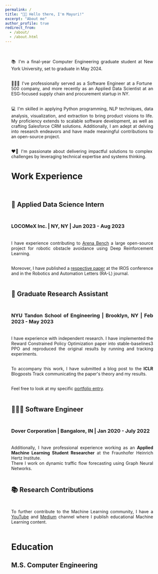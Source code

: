 ```yaml
---
permalink: /
title: "👋🏼 Hello there, I'm Mayuri!"
excerpt: "About me"
author_profile: true
redirect_from: 
  - /about/
  - /about.html
---
```


<style>
.about-container {
  text-align: justify;
  margin: 0 auto;
  max-width: 800px;
  padding: 20px;
}
</style>

<div class="about-container">

📚 I'm a final-year Computer Engineering graduate student at New York University, set to graduate in May 2024.<br><br>

👩🏽‍💻 I've professionally served as a Software Engineer at a Fortune 500 company, and more recently as an Applied Data Scientist at an ESG-focused supply chain and procurement startup in NY.<br><br>

💻 I'm skilled in applying Python programming, NLP techniques, data analysis, visualization, and extraction to bring product visions to life. My proficiency extends to scalable software development, as well as crafting Salesforce CRM solutions. Additionally, I am adept at delving into research endeavors and have made meaningful contributions to an open-source project.<br><br>

❤️‍🔥 I'm passionate about delivering impactful solutions to complex challenges by leveraging technical expertise and systems thinking.

# Work Experience<br><br>

## 🤖 Applied Data Science Intern<br><br> 
### LOCOMeX Inc. | NY, NY | Jun 2023 - Aug 2023<br><br>
I have experience contributing to [Arena Bench](https://github.com/Arena-Rosnav) a large open-source project for robotic obstacle avoidance using Deep Reinforcement Learning.<br><br>

Moreover, I have published a [respective paper](https://sudo-boris.github.io/publication/2022-Arena-Bench) at the IROS conference and in the Robotics and Automation Letters (RA-L) journal.<br><br>

## 📜 Graduate Research Assistant<br><br>
### NYU Tandon School of Engineering | Brooklyn, NY | Feb 2023 - May 2023<br><br>
I have experience with independent research. I have implemented the Reward Constrained Policy Optimization paper into stable-baselines3 PPO and reproduced the original results by running and tracking experiments.<br><br>

To accompany this work, I have submitted a blog post to the **ICLR** Blogposts Track communicating the paper's theory and my results.<br><br>

Feel free to look at my specific [portfolio entry](https://sudo-boris.github.io/portfolio/RCPPO/).<br><br>

## 👨🏻‍🔬 Software Engineer<br><br>
### Dover Corporation | Bangalore, IN | Jan 2020 - July 2022<br><br>
Additionally, I have professional experience working as an **Applied Machine Learning Student Researcher** at the Fraunhofer Heinrich Hertz Institute. \
There I work on dynamic traffic flow forecasting using Graph Neural Networks.<br><br>

## 📚 Research Contributions<br><br>
To further contribute to the Machine Learning community, I have a [YouTube](https://www.youtube.com/@borismeinardus) and [Medium](https://medium.com/@boris.meinardus) channel where I publish educational Machine Learning content.<br><br>

# Education

## M.S. Computer Engineering<br><br>
</div>







